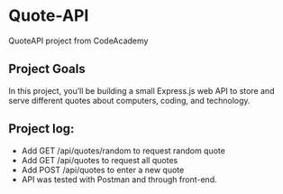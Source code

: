 # Quote-API
QuoteAPI project from CodeAcademy

## Project Goals
In this project, you’ll be building a small Express.js web API to store and serve different quotes about computers, coding, and technology.

## Project log:
- Add GET /api/quotes/random to request random quote
- Add GET /api/quotes to request all quotes
- Add POST /api/quotes to enter a new quote
- API was tested with Postman and through front-end.
